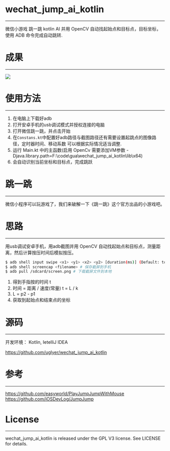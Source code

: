 
# wechat_jump_ai_kotlin
---

微信小游戏 跳一跳 kotlin AI 并用 OpenCV 自动找起始点和目标点，目标坐标，使用 ADB 命令完成自动跳转.

# 成果
---

![](https://raw.githubusercontent.com/uglyer/wechat_jump_ai_kotlin/master/pic/show.jpg?)

# 使用方法
---

1. 在电脑上下载好adb
1. 打开安卓手机的usb调试模式并授权连接的电脑
1. 打开微信跳一跳，并点击开始
1. 在`Constans.kt`中配置好adb路径与截图路径还有需要设置起跳点的图像路径，定时器时间、移动系数 可以根据实际情况适当调整.
1. 运行 Main.kt 中的主函数(启用 OpenCv 需要添加VM参数 -Djava.library.path=F:\code\gua\wechat_jump_ai_kotlin\lib\x64)
1. 会自动识别当前坐标和目标点，完成跳跃

# 跳一跳
---

微信小程序可以玩游戏了，我们来破解一下《跳一跳》这个官方出品的小游戏吧。



# 思路
---

用usb调试安卓手机，用adb截图并用 OpenCV 自动找起始点和目标点，测量距离，然后计算按压时间后模拟按压。

```bash
$ adb shell input swipe <x1> <y1> <x2> <y2> [duration(ms)] (Default: touchscreen) # 模拟长按
$ adb shell screencap <filename> # 保存截屏到手机
$ adb pull /sdcard/screen.png # 下载截屏文件到本地
```

1. 得到手指按的时间 t
1. 时间 = 距离 / 速度(常量) t = L / k
1. L = p2 - p1
1. 获取到起始点和结束点的坐标

# 源码
---

开发环境： Kotlin, IetelliJ IDEA

<https://github.com/uglyer/wechat_jump_ai_kotlin>


# 参考
---

<https://github.com/easyworld/PlayJumpJumpWithMouse>
<https://github.com/iOSDevLog/JumpJump>

# License
---

wechat_jump_ai_kotlin is released under the GPL V3 license. See LICENSE for details.